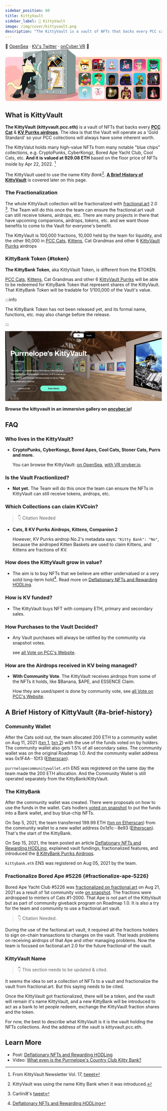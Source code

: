 ```yaml
---
sidebar_position: 60
title: KittyVault
sidebar_label: 🏦 KittyVault
image: /img/cover/kittyvault.png
description: "The KittyVault is a vault of NFTs that backs every PCC cat & first 8 airdrops. It is the 'Gold Standard' that keeps your PCC NFTs secured."
---
```


🏦
[OpenSea](https://opensea.io/kittyvault.pcc.eth) ·
[KV's Twitter](https://twitter.com/KittyVault) ·
[onCyber VR](https://oncyber.io/spaces/RKJMFEwiVG8f6V1aPL08)
🏦
![](./assets/kittyvault.png)

## What is KittyVault

**The KittyVault (kittyvault.pcc.eth)** is a vault of NFTs that backs every [**PCC Cat**](../collections/cats/index.md) & [**KV Purrks airdrops**](../collections/kittyvault-purrks/index.md). The idea is that the Vault will operate as a 'Gold Standard' so your PCC collections will always have some inherent worth.

The KittyValut holds many high-value NFTs from many notable "blue chips" collections, e.g. CryptoPunks, CyberKongz, Bored Ape Yacht Club, Cool Cats, etc. **And it is valued at 929.08 ETH** based on the floor price of NFTs inside by Apr 22, 2022. [^2]

The KittyVault used to use the name _Kitty Bank_[^1]. [**A Brief History of KittyVault**](#a-brief-history) is covered later on this page.

### The Fractionalization

The whole KittyVault collection will be fractionalized with [fractional.art](https://fractional.art) 2.0 [^3]. The Team will do this once the team can ensure the fractional.art vault can still receive tokens, airdrops, etc. There are many projects in there that have upcoming companions, airdrops, tokens, etc. and we want those benefits to come to the Vault for everyone's benefit.

The KittyVault is 100,000 fractions, 10,000 held by the team for liquidity, and the other 90,000 in [PCC Cats](../collections/cats/index.md), [Kittens](../collections/kittens/index.md), Cat Grandmas and other 6 [KittyVault Purrks](../collections/kittyvault-purrks/index.md) airdrops

### KittyBank Token {#token}

**The KittyBank Token**, aka KittyVault Token, is different from the $TOKEN.

[PCC Cats](../collections/cats/index.md), [Kittens](../collections/kittens/index.md), Cat Grandmas and other 6 [KittyVault Purrks](../collections/kittyvault-purrks/index.md) will be able to be redeemed for KittyBank Token that represent shares of the KittyVault. That KittyBank Token will be tradable for 1/100,000 of the Vault's value.

:::info

The KittyBank Token has not been released yet, and its formal name, functions, etc. may also change before the release.

:::

[![](./assets/oncyber.jpg)](https://oncyber.io/spaces/RKJMFEwiVG8f6V1aPL08)

**Browse the kittyvault in an immersive gallery on [oncyber.io](https://oncyber.io/spaces/RKJMFEwiVG8f6V1aPL08)!**

## FAQ

### Who lives in the KittyVault?

- **CryptoPunks, CyberKongz, Bored Apes, Cool Cats, Stoner Cats, Purrs and more.**

  You can browse the KittyVault: [on OpenSea](https://opensea.io/kittyvault.pcc.eth), [with VR onyber.io](https://oncyber.io/spaces/RKJMFEwiVG8f6V1aPL08).

### Is the Vault Fractionlized?

- **Not yet.** The Team will do this once the team can ensure the NFTs in KittyVault can still receive tokens, airdrops, etc.

### Which Collections can claim KVCoin?

> 👇 Citation Needed

- **Cats, 8 KV Purrks Airdrops, Kittens, Companion 2**

  However, KV Purrks airdrop No.2's metadata says: `"Kitty Bank": "No"`, because the airdroped Kitten Baskets are used to claim Kittens, and Kittens are fractions of KV.

### How does the KittyVault grow in value?

- The aim is to buy NFTs that we believe are either undervalued or a very solid long-term hold[^4]. Read more on [Deflationary NFTs and Rewarding HODLing](/posts/2021/08/15/post/deflationary-nfts-and-rewarding-hodling-kittybank).

### How is KV funded?

- The KittyVault buys NFT with company ETH, primary and secondary sales.

### How Purchases to the Vault Decided?

- Any Vault purchases will always be ratified by the community via snapshot votes.

  see [all Vote on PCC's Website](https://www.purrnelopescountryclub.com/voting).

### How are the Airdrops received in KV being managed?

- **With Community Vote**. The KittyVault receives airdrops from some of the NFTs it holds, like $Banana, $APE, and ESSENCE Claim.

  How they are used/spent is done by community vote, see [all Vote on PCC's Website](https://www.purrnelopescountryclub.com/voting).

## A Brief History of KittyVault {#a-brief-history}

### Community Wallet

After the Cats sold out, the team allocated 200 ETH to a community wallet on Aug 11, 2021 ([txn 1](https://etherscan.io/tx/0xb5003f2b49eea89d15357f710a3145f13da83d6ceb8daab386c2afbdea787270), [txn 2](https://etherscan.io/tx/0x6fdd6e55f067aed7a5f95ef726b248e2f7dfd126f3cde005b86ea6b8dd71fd61)) with the use of the funds voted on by holders. The community wallet also gets 1.5% of all secondary sales. The community wallet was on the original Roadmap 1.0. And the community wallet address was 0x1F4A···1Df3 ([Etherscan](https://etherscan.io/address/0x1F4A4fdFB5C729DC5D397A3541b38BF13a841Df3)).

`purrnelopecommunitywallet.eth` ENS was registered on the same day the team made the 200 ETH allocation. And the Community Wallet is still operated separately from the KittyBank/KittyVault.

### The KittyBank

After the community wallet was created. There were proposals on how to use the funds in the wallet. Cats hodlers [voted on snapshot](https://snapshot.org/#/purrnelopescountryclub.eth/proposal/QmYPtG4jidGRuixKXHPpFioErxXbe8uhrkthHYQ1VjKztj) to put the funds into a Bank wallet, and buy blue-chip NFTs.

On Sep 5, 2021, the team transferred 199.99 ETH ([txn on Etherscan](https://etherscan.io/tx/0x526676836451a16ca16f200d0ce664f37242dc2a27d32e8294aa3dfa73f843f8)) from the community wallet to a new wallet address 0x1d1c···8e93 ([Etherscan](https://etherscan.io/address/0x1d1c9Dad9A24b1E9324605153906d584520b8e93)). That's the start of the KittyBank.

On Sep 15, 2021, the team posted an article [Deflationary NFTs and Rewarding HODLing](/posts/2021/08/15/post/deflationary-nfts-and-rewarding-hodling-kittybank), explained vault fundings, fractionalized features, and introduced the [8 KittyBank Purrks Airdrops](../collections/kittyvault-purrks/index.md).

`kittybank.eth` ENS was registered on Aug 05, 2021 by the team.

### Fractionalize Bored Ape #5226 {#fractionalize-ape-5226}

Bored Ape Yacht Club #5226 was [fractionalized on fractional.art](https://fractional.art/vaults/0x0441f4355D918d60E59d42E37ebCDF94De2727c3) on Aug 21, 2021 as a result of 1st community vote [on snapshot](https://snapshot.org/#/purrnelopescountryclub.eth/proposal/QmTJ295RrF4rG8Hmr9R2cTp8fKd8vGjbUNcDJM6vZ3CuUW). The fractions were airdropped to minters of Cats #1-2000. That Ape is not part of the KittyVault but as part of community giveback program on Roadmap 1.0. It is also a try for the team and community to use a fractional.art vault.

> 👇 Citation Needed.

During the use of the factional.art vault, it required all the fractions holders to sign on-chain transactions to changes on the vault. That leads problems on receiving airdrops of that Ape and other managing problems. Now the team is focused on factional.art 2.0 for the future fractional of the vault.

### KittyVault Name

> 👇 This section needs to be updated & cited.

It seems the idea to set a collection of NFTs to a vault and fractionalize the vault from fractional.art. But this saying needs to be cited.

Once the KittyVault got fractionalized, there will be a token, and the vault will remain it's name KittyVault, and a new KittyBank will be introduced to act as a bank to let people redeem, exchange the KittyVault fraction shares and the token.

For now, the best to describe what KittyVault is it is the vault holding the NFTs collections. And the address of the vault is kittyvault.pcc.eth.

## Learn More

- Post: [Deflationary NFTs and Rewarding HODLing](/posts/2021/08/15/post/deflationary-nfts-and-rewarding-hodling-kittybank)
- Video: [What even is the Purrnelope's Country Club Kitty Bank?](/posts/learn/what-is-pcc-kitty-bank)

[^1]: KittyVault was using the name Kitty Bank when it was introduced.
[^2]: From KittyVault Newsletter Vol. 17, [tweet](https://twitter.com/PurrnelopesCC/status/1517586538695061504)
[^3]: Carlini8's [tweet](https://twitter.com/Carlini8N/status/1479861487380443140)
[^4]: [Deflationary NFTs and Rewarding HODLing](/posts/2021/08/15/post/deflationary-nfts-and-rewarding-hodling-kittybank)
